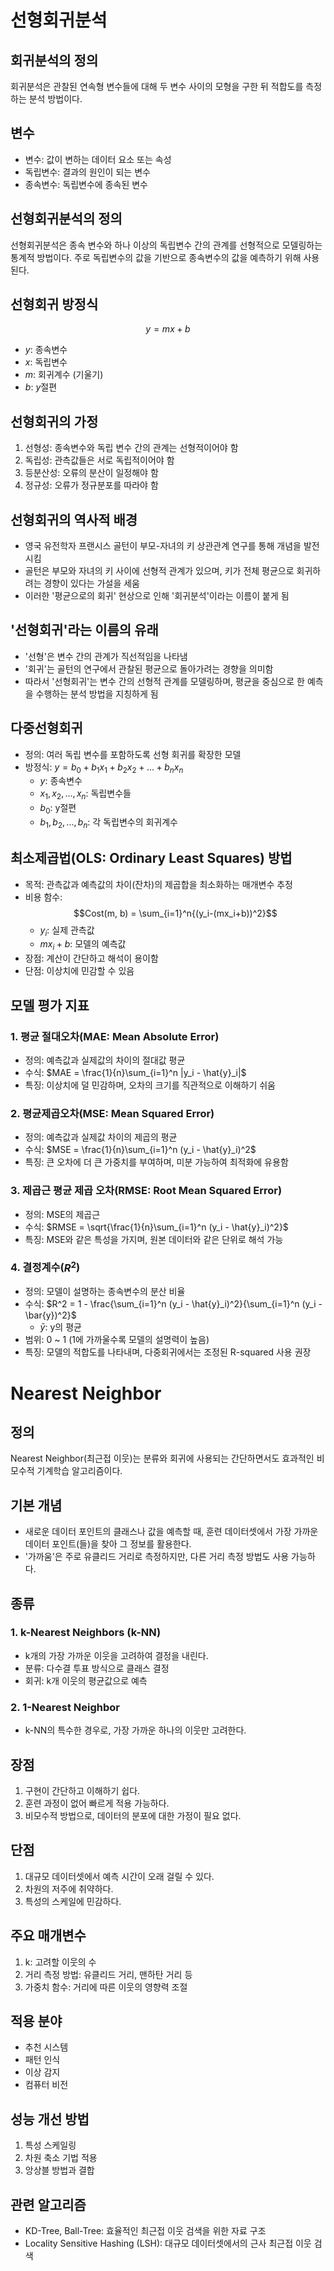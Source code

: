 # 선형회귀분석

## 회귀분석의 정의
회귀분석은 관찰된 연속형 변수들에 대해 두 변수 사이의 모형을 구한 뒤 적합도를 측정하는 분석 방법이다.

## 변수
- 변수: 값이 변하는 데이터 요소 또는 속성
- 독립변수: 결과의 원인이 되는 변수
- 종속변수: 독립변수에 종속된 변수

## 선형회귀분석의 정의
선형회귀분석은 종속 변수와 하나 이상의 독립변수 간의 관계를 선형적으로 모델링하는 통계적 방법이다. 주로 독립변수의 값을 기반으로 종속변수의 값을 예측하기 위해 사용된다.

## 선형회귀 방정식

$$y = mx + b$$


- $y$: 종속변수
- $x$: 독립변수
- $m$: 회귀계수 (기울기)
- $b$: $y$절편

## 선형회귀의 가정
1. 선형성: 종속변수와 독립 변수 간의 관계는 선형적이어야 함
2. 독립성: 관측값들은 서로 독립적이어야 함
3. 등분산성: 오류의 분산이 일정해야 함
4. 정규성: 오류가 정규분포를 따라야 함

## 선형회귀의 역사적 배경
- 영국 유전학자 프랜시스 골턴이 부모-자녀의 키 상관관계 연구를 통해 개념을 발전시킴
- 골턴은 부모와 자녀의 키 사이에 선형적 관계가 있으며, 키가 전체 평균으로 회귀하려는 경향이 있다는 가설을 세움
- 이러한 '평균으로의 회귀' 현상으로 인해 '회귀분석'이라는 이름이 붙게 됨

## '선형회귀'라는 이름의 유래
- '선형'은 변수 간의 관계가 직선적임을 나타냄
- '회귀'는 골턴의 연구에서 관찰된 평균으로 돌아가려는 경향을 의미함
- 따라서 '선형회귀'는 변수 간의 선형적 관계를 모델링하며, 평균을 중심으로 한 예측을 수행하는 분석 방법을 지칭하게 됨

## 다중선형회귀
- 정의: 여러 독립 변수를 포함하도록 선형 회귀를 확장한 모델
- 방정식: $y = b_0 + b_1x_1 + b_2x_2 + ... + b_nx_n$
  * $y$: 종속변수
  * $x_1, x_2, ..., x_n$: 독립변수들
  * $b_0$: y절편
  * $b_1, b_2, ..., b_n$: 각 독립변수의 회귀계수

## 최소제곱법(OLS: Ordinary Least Squares) 방법
- 목적: 관측값과 예측값의 차이(잔차)의 제곱합을 최소화하는 매개변수 추정
- 비용 함수:
  $$Cost(m, b) = \sum_{i=1}^n{(y_i-(mx_i+b))^2}$$
  * $y_i$: 실제 관측값
  * $mx_i + b$: 모델의 예측값
- 장점: 계산이 간단하고 해석이 용이함
- 단점: 이상치에 민감할 수 있음

## 모델 평가 지표

### 1. 평균 절대오차(MAE: Mean Absolute Error)
- 정의: 예측값과 실제값의 차이의 절대값 평균
- 수식: $MAE = \frac{1}{n}\sum_{i=1}^n |y_i - \hat{y}_i|$
- 특징: 이상치에 덜 민감하며, 오차의 크기를 직관적으로 이해하기 쉬움

### 2. 평균제곱오차(MSE: Mean Squared Error)
- 정의: 예측값과 실제값 차이의 제곱의 평균
- 수식: $MSE = \frac{1}{n}\sum_{i=1}^n (y_i - \hat{y}_i)^2$
- 특징: 큰 오차에 더 큰 가중치를 부여하며, 미분 가능하여 최적화에 유용함

### 3. 제곱근 평균 제곱 오차(RMSE: Root Mean Squared Error)
- 정의: MSE의 제곱근
- 수식: $RMSE = \sqrt{\frac{1}{n}\sum_{i=1}^n (y_i - \hat{y}_i)^2}$
- 특징: MSE와 같은 특성을 가지며, 원본 데이터와 같은 단위로 해석 가능

### 4. 결정계수($R^2$)
- 정의: 모델이 설명하는 종속변수의 분산 비율
- 수식: $R^2 = 1 - \frac{\sum_{i=1}^n (y_i - \hat{y}_i)^2}{\sum_{i=1}^n (y_i - \bar{y})^2}$
  * $\bar{y}$: y의 평균
- 범위: 0 ~ 1 (1에 가까울수록 모델의 설명력이 높음)
- 특징: 모델의 적합도를 나타내며, 다중회귀에서는 조정된 R-squared 사용 권장

# Nearest Neighbor

## 정의
Nearest Neighbor(최근접 이웃)는 분류와 회귀에 사용되는 간단하면서도 효과적인 비모수적 기계학습 알고리즘이다.

## 기본 개념
- 새로운 데이터 포인트의 클래스나 값을 예측할 때, 훈련 데이터셋에서 가장 가까운 데이터 포인트(들)을 찾아 그 정보를 활용한다.
- '가까움'은 주로 유클리드 거리로 측정하지만, 다른 거리 측정 방법도 사용 가능하다.

## 종류

### 1. k-Nearest Neighbors (k-NN)
- k개의 가장 가까운 이웃을 고려하여 결정을 내린다.
- 분류: 다수결 투표 방식으로 클래스 결정
- 회귀: k개 이웃의 평균값으로 예측

### 2. 1-Nearest Neighbor
- k-NN의 특수한 경우로, 가장 가까운 하나의 이웃만 고려한다.

## 장점
1. 구현이 간단하고 이해하기 쉽다.
2. 훈련 과정이 없어 빠르게 적용 가능하다.
3. 비모수적 방법으로, 데이터의 분포에 대한 가정이 필요 없다.

## 단점
1. 대규모 데이터셋에서 예측 시간이 오래 걸릴 수 있다.
2. 차원의 저주에 취약하다.
3. 특성의 스케일에 민감하다.

## 주요 매개변수
1. k: 고려할 이웃의 수
2. 거리 측정 방법: 유클리드 거리, 맨하탄 거리 등
3. 가중치 함수: 거리에 따른 이웃의 영향력 조절

## 적용 분야
- 추천 시스템
- 패턴 인식
- 이상 감지
- 컴퓨터 비전

## 성능 개선 방법
1. 특성 스케일링
2. 차원 축소 기법 적용
3. 앙상블 방법과 결합

## 관련 알고리즘
- KD-Tree, Ball-Tree: 효율적인 최근접 이웃 검색을 위한 자료 구조
- Locality Sensitive Hashing (LSH): 대규모 데이터셋에서의 근사 최근접 이웃 검색

